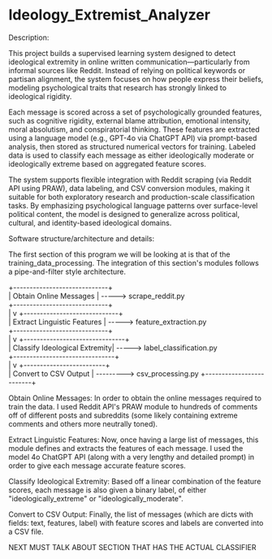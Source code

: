 # Ideology_Extremist_Analyzer

Description:

This project builds a supervised learning system designed to detect ideological extremity in online written communication—particularly from informal sources like Reddit. Instead of relying on political keywords or partisan alignment, the system focuses on how people express their beliefs, modeling psychological traits that research has strongly linked to ideological rigidity.

Each message is scored across a set of psychologically grounded features, such as cognitive rigidity, external blame attribution, emotional intensity, moral absolutism, and conspiratorial thinking. These features are extracted using a language model (e.g., GPT-4o via ChatGPT API) via prompt-based analysis, then stored as structured numerical vectors for training. Labeled data is used to classify each message as either ideologically moderate or ideologically extreme based on aggregated feature scores.

The system supports flexible integration with Reddit scraping (via Reddit API using PRAW), data labeling, and CSV conversion modules, making it suitable for both exploratory research and production-scale classification tasks. By emphasizing psychological language patterns over surface-level political content, the model is designed to generalize across political, cultural, and identity-based ideological domains.

Software structure/architecture and details:

The first section of this program we will be looking at is that of the training_data_processing. The integration of this section's modules follows a pipe-and-filter style architecture. 

+-----------------------------+            
|     Obtain Online Messages  |  ----->    scrape_reddit.py    
+-----------------------------+           
                |
                v
+-----------------------------+           
| Extract Linguistic Features |  ----->    feature_extraction.py      
+-----------------------------+           
                |
                v
+-------------------------------+          
| Classify Ideological Extremity|  ----->  label_classification.py      
+-------------------------------+          
                |
                v
+-------------------------+                
|  Convert to CSV Output  |  --------->    csv_processing.py
+-------------------------+             

Obtain Online Messages:
In order to obtain the online messages required to train the data. I used Reddit API's PRAW module to hundreds of comments off of different posts and subreddits (some likely containing extreme comments and others more neutrally toned).

Extract Linguistic Features:
Now, once having a large list of messages, this module defines and extracts the features of each message. I used the model 4o ChatGPT API (along with a very lengthy and detailed prompt) in order to give each message accurate feature scores.

Classify Ideological Extremity:
Based off a linear combination of the feature scores, each message is also given a binary label, of either "ideologically_extreme" or "ideologically_moderate".

Convert to CSV Output:
Finally, the list of messages (which are dicts with fields: text, features, label) with feature scores and labels are converted into a CSV file.


NEXT MUST TALK ABOUT SECTION THAT HAS THE ACTUAL CLASSIFIER
